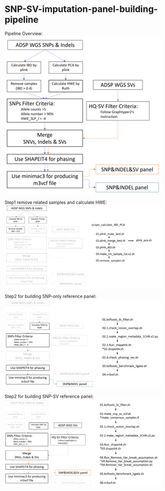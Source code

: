 # SNP-SV-imputation-panel-building-pipeline

Pipeline Overview:
![alt text](https://github.com/plCas/SNP-SV-imputation-panel-building-pipeline/blob/main/Images/Overview.png?raw=true "Title")


Step1 remove related samples and calculate HWE:
![alt text](https://github.com/plCas/SNP-SV-imputation-panel-building-pipeline/blob/main/Images/Step1.png?raw=true "Title")


Step2 for building SNP-only reference panel:
![alt text](https://github.com/plCas/SNP-SV-imputation-panel-building-pipeline/blob/main/Images/Step2_SNP-only.png?raw=true "Title")


Step2 for building SNP-SV reference panel:
![alt text](https://github.com/plCas/SNP-SV-imputation-panel-building-pipeline/blob/main/Images/Step2_SNP-SV.png?raw=true "Title")
